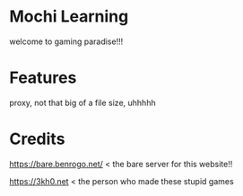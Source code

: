 # Mochi Learning
welcome to gaming paradise!!!

# Features
proxy, not that big of a file size, uhhhhh

# Credits
https://bare.benrogo.net/ < the bare server for this website!!

https://3kh0.net < the person who made these stupid games
